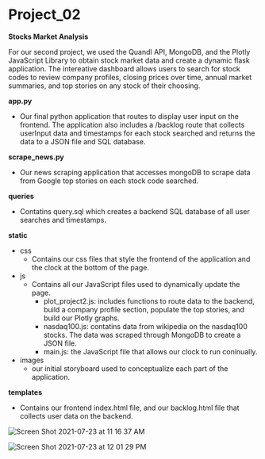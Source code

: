 # Project_02
**Stocks Market Analysis**

For our second project, we used the Quandl API, MongoDB, and the Plotly JavaScript Library to obtain stock market data and create a dynamic flask application. The intereative dashboard allows users to search for stock codes to review company profiles, closing prices over time, annual market summaries, and top stories on any stock of their choosing.

**app.py**
  - Our final python application that routes to display user input on the frontend. The application also includes a /backlog route that collects userInput data and timestamps for each stock searched and returns the data to a JSON file and SQL database.
  
**scrape_news.py**
  - Our news scraping application that accesses mongoDB to scrape data from Google top stories on each stock code searched.
  
**queries**
  - Contatins query.sql which creates a backend SQL database of all user searches and timestamps. 

**static**
  - css
    - Contains our css files that style the frontend of the application and the clock at the bottom of the page.
  - js
    - Contains all our JavaScript files used to dynamically update the page. 
      -  plot_project2.js: includes functions to route data to the backend, build a company profile section, populate the top stories, and build our Plotly graphs.
      -  nasdaq100.js: contatins data from wikipedia on the nasdaq100 stocks. The data was scraped through MongoDB to create a JSON file.
      -  main.js: the JavaScript file that allows our clock to run coninually.  
 - images
    - our initial storyboard used to conceptualize each part of the application.
    
**templates**
  - Contains our frontend index.html file, and our backlog.html file that collects user data on the backend. 

![Screen Shot 2021-07-23 at 11 16 37 AM](https://user-images.githubusercontent.com/26308909/126828734-720446b6-52fb-46b5-a1c8-884695038198.png)

![Screen Shot 2021-07-23 at 12 01 29 PM](https://user-images.githubusercontent.com/26308909/126829172-94bb7909-5377-45cb-89d7-58b06d9eee77.png)


